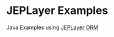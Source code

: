 JEPLayer Examples
========
Java Examples using [JEPLayer ORM](https://github.com/jmarranz/jeplayer)

